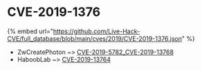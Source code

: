 # CVE-2019-1376
{% embed url="https://github.com/Live-Hack-CVE/full_database/blob/main/cves/2019/CVE-2019-1376.json" %}

* ZwCreatePhoton ~> [CVE-2019-5782_CVE-2019-13768](https://www.alice-snow.ru/2019/database/cve-2019-1376/cve-2019-5782_cve-2019-13768-zwcreatephoton)
* HaboobLab ~> [CVE-2019-13764](https://www.alice-snow.ru/2019/database/cve-2019-1376/cve-2019-13764-habooblab)